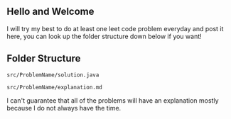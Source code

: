 ## Hello and Welcome

I will try my best to do at least one leet code problem everyday and post it here, you can look up the folder structure down below if you want! 

## Folder Structure

```src/ProblemName/solution.java```

```src/ProblemName/explanation.md```

I can't guarantee that all of the problems will have an explanation mostly because I do not always have the time.
